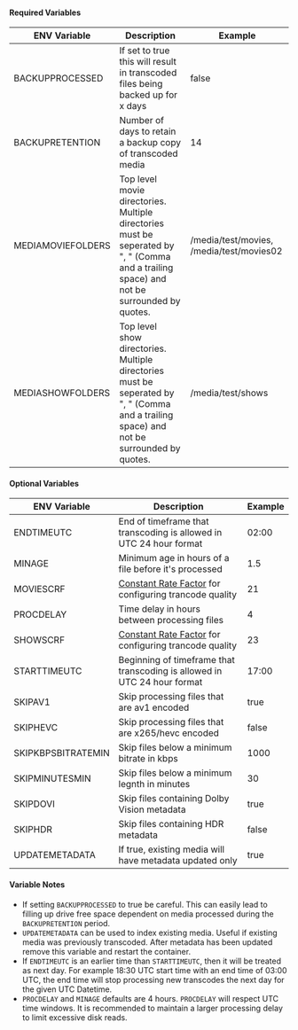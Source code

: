 #### Required Variables
ENV Variable |  Description | Example
---------|---------|---------
BACKUPPROCESSED | If set to true this will result in transcoded files being backed up for x days | false
BACKUPRETENTION | Number of days to retain a backup copy of transcoded media | 14
MEDIAMOVIEFOLDERS | Top level movie directories. Multiple directories must be seperated by ", " (Comma and a trailing space) and not be surrounded by quotes. | /media/test/movies, /media/test/movies02
MEDIASHOWFOLDERS | Top level show directories. Multiple directories must be seperated by ", "  (Comma and a trailing space) and not be surrounded by quotes. | /media/test/shows


#### Optional Variables

ENV Variable | Description | Example
---------|---------|--------
ENDTIMEUTC | End of timeframe that transcoding is allowed in UTC 24 hour format | 02:00
MINAGE | Minimum age in hours of a file before it's processed | 1.5
MOVIESCRF | [Constant Rate Factor](https://trac.ffmpeg.org/wiki/Encode/H.265#:~:text=is%20not%20recommended.-,Constant%20Rate%20Factor%20(CRF),-Use%20this%20mode) for configuring trancode quality | 21
PROCDELAY | Time delay in hours between processing files | 4
SHOWSCRF | [Constant Rate Factor](https://trac.ffmpeg.org/wiki/Encode/H.265#:~:text=is%20not%20recommended.-,Constant%20Rate%20Factor%20(CRF),-Use%20this%20mode) for configuring trancode quality | 23
STARTTIMEUTC | Beginning of timeframe that transcoding is allowed in UTC 24 hour format | 17:00
SKIPAV1 | Skip processing files that are av1 encoded | true
SKIPHEVC | Skip processing files that are x265/hevc encoded | false
SKIPKBPSBITRATEMIN | Skip files below a minimum bitrate in kbps | 1000
SKIPMINUTESMIN | Skip files below a minimum legnth in minutes | 30
SKIPDOVI | Skip files containing Dolby Vision metadata | true
SKIPHDR | Skip files containing HDR metadata | false
UPDATEMETADATA | If true, existing media will have metadata updated only | true

#### Variable Notes
- If setting `BACKUPPROCESSED` to true be careful. This can easily lead to filling up drive free space dependent on media processed during the `BACKUPRETENTION` period.
- `UPDATEMETADATA` can be used to index existing media. Useful if existing media was previously transcoded. After metadata has been updated remove this variable and restart the container.
- If `ENDTIMEUTC` is an earlier time than `STARTTIMEUTC`, then it will be treated as next day. For example 18:30 UTC start time with an end time of 03:00 UTC, the end time will stop processing new transcodes the next day for the given UTC Datetime.
- `PROCDELAY` and `MINAGE` defaults are 4 hours. `PROCDELAY` will respect UTC time windows. It is recommended to maintain a larger processing delay to limit excessive disk reads.

